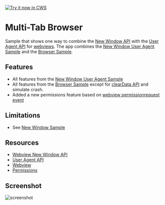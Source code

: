 <a target="_blank" href="https://chrome.google.com/webstore/detail/nfcmophndjlljioblddmepjbcfnocnak">![Try it now in CWS](https://raw.github.com/GoogleChrome/chrome-extensions-samples/master/apps/tryitnowbutton.png "Click here to install this sample from the Chrome Web Store")</a>


# Multi-Tab Browser

Sample that shows one way to combine the [New Window
API](https://developer.chrome.com/apps/tags/webview#event-newwindow) with the
[User Agent
API](https://developer.chrome.com/apps/tags/webview#method-setUserAgentOverride)
for
[webviews](http://developer.chrome.com/apps/app_external.html#webview). The
app combines the
[New Window User Agent Sample](https://github.com/GoogleChrome/chrome-app-samples/tree/master/samples/webview-samples/new-window-user-agent)
and the [Browser Sample](https://github.com/GoogleChrome/chrome-app-samples/tree/master/samples/webview-samples/browser).

## Features

* All features from the [New Window User Agent Sample](https://github.com/GoogleChrome/chrome-app-samples/tree/master/samples/webview-samples/new-window-user-agent)
* All features from the
  [Browser Sample](https://github.com/GoogleChrome/chrome-app-samples/tree/master/samples/webview-samples/browser) except for [clearData API](https://developer.chrome.com/apps/tags/webview#method-clearData) and simulate crash.
* Added a new permissions feature based on [webview permissionrequest event](https://developer.chrome.com/apps/tags/webview#event-permissionrequest)

## Limitations

* See [New Window
Sample](https://github.com/GoogleChrome/chrome-app-samples/tree/master/samples/webview-samples/new-window)

## Resources

* [Webview New Window API](https://developer.chrome.com/apps/tags/webview#event-newwindow)
* [User Agent API](https://developer.chrome.com/apps/tags/webview#method-setUserAgentOverride)
* [Webview](http://developer.chrome.com/apps/app_external.html#webview)
* [Permissions](http://developer.chrome.com/apps/manifest.html#permissions)

## Screenshot
![screenshot](/apps/samples/webview-samples/multi-tab-browser/assets/screenshot_1280_800.png)
